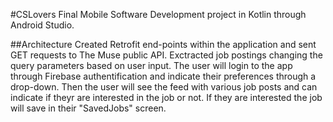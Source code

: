#CSLovers
Final Mobile Software Development project in Kotlin through Android Studio.

##Architecture
Created Retrofit end-points within the application and sent GET requests to The Muse public API. Exctracted job postings changing the query parameters based on user input. 
The user will login to the app through Firebase authentification and indicate their preferences through a drop-down. Then the user will see the feed with various job posts and can indicate if theyr are interested in the job or not.
If they are interested the job will save in their "SavedJobs" screen.

